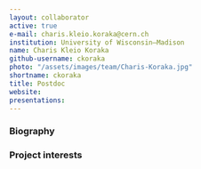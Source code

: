 ```yaml
---
layout: collaborator
active: true
e-mail: charis.kleio.koraka@cern.ch
institution: University of Wisconsin–Madison
name: Charis Kleio Koraka
github-username: ckoraka
photo: "/assets/images/team/Charis-Koraka.jpg"
shortname: ckoraka
title: Postdoc
website:
presentations:
---
```


### Biography

### Project interests

